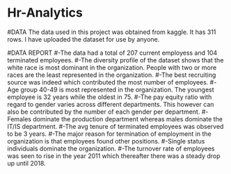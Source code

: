 # Hr-Analytics

#DATA
The data used in this project was obtained from kaggle. It has 311 rows. I have uploaded the dataset for use by anyone.

#DATA REPORT
#-The data had a total of 207 current employess and 104 terminated employees.
#-The diversity profile of the dataset shows that the white race is most dominant in the organization. People with two or more races are the least represented in the organization.
#-The best recruiting source was indeed which contributed the most number of employees.
#-Age group 40-49 is most represented in the organization. The youngest employee is 32 years while the oldest in 75.
#-The pay equity ratio with regard to gender varies across different departments. This however can also be contributed by the number of each gender per department. 
#-Females dominate the production department whereas males dominate the IT/IS department.
#-The avg tenure of terminated employees was observed to be 3 years.
#-The major reason for termination of employment in the organization is that employees found other positions.
#-Single status individuals dominate the organization.
#-The turnover rate of employees was seen to rise in the year 2011 which thereafter there was a steady drop up until 2018. 
